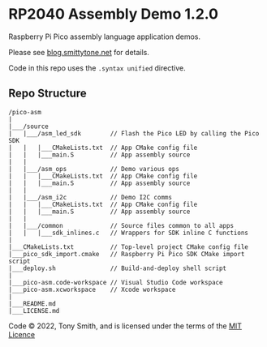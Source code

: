 # RP2040 Assembly Demo 1.2.0

Raspberry Pi Pico assembly language application demos.

Please see [blog.smittytone.net](https://blog.smittytone.net) for details.

Code in this repo uses the `.syntax unified` directive.

## Repo Structure

```
/pico-asm
|
|___/source
|   |___/asm_led_sdk        // Flash the Pico LED by calling the Pico SDK
|   |   |___CMakeLists.txt  // App CMake config file
|   |   |___main.S          // App assembly source
|   |   
|   |___/asm_ops            // Demo various ops
|   |   |___CMakeLists.txt  // App CMake config file
|   |   |___main.S          // App assembly source
|   |
|   |___/asm_i2c            // Demo I2C comms
|   |   |___CMakeLists.txt  // App CMake config file
|   |   |___main.S          // App assembly source
|   |
|   |___/common             // Source files common to all apps
|   |   |___sdk_inlines.c   // Wrappers for SDK inline C functions
|
|___CMakeLists.txt          // Top-level project CMake config file
|___pico_sdk_import.cmake   // Raspberry Pi Pico SDK CMake import script
|___deploy.sh               // Build-and-deploy shell script
|
|___pico-asm.code-workspace // Visual Studio Code workspace
|___pico-asm.xcworkspace    // Xcode workspace
|
|___README.md
|___LICENSE.md
```

Code © 2022, Tony Smith, and is licensed under the terms of the [MIT Licence](./LICENSE.md)

